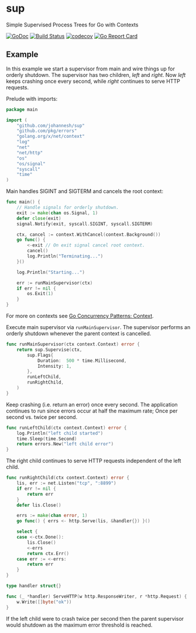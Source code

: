 # sup

Simple Supervised Process Trees for Go with Contexts

[![GoDoc](https://godoc.org/github.com/johannesh/sup?status.svg)](https://godoc.org/github.com/johannesh/sup)
[![Build Status](https://travis-ci.org/johannesh/sup.svg?branch=master)](https://travis-ci.org/johannesh/sup)
[![codecov](https://codecov.io/gh/johannesh/sup/branch/master/graph/badge.svg)](https://codecov.io/gh/johannesh/sup)
[![Go Report Card](https://goreportcard.com/badge/github.com/johannesh/sup)](https://goreportcard.com/report/github.com/johannesh/sup)

## Example

In this example we start a supervisor from main and wire things up for orderly shutdown.
The supervisor has two children, _left_ and _right_. Now _left_ keeps crashing once every second, while _right_ continues to serve HTTP requests.

Prelude with imports:

```go
package main

import (
	"github.com/johannesh/sup"
	"github.com/pkg/errors"
	"golang.org/x/net/context"
	"log"
	"net"
	"net/http"
	"os"
	"os/signal"
	"syscall"
	"time"
)
```

Main handles SIGINT and SIGTERM and cancels the root context:

```go
func main() {
	// Handle signals for orderly shutdown.
	exit := make(chan os.Signal, 1)
	defer close(exit)
	signal.Notify(exit, syscall.SIGINT, syscall.SIGTERM)

	ctx, cancel := context.WithCancel(context.Background())
	go func() {
		<-exit // On exit signal cancel root context.
		cancel()
		log.Println("Terminating...")
	}()

	log.Println("Starting...")

	err := runMainSupervisor(ctx)
	if err != nil {
		os.Exit(1)
	}
}
```

For more on contexts see [Go Concurrency Patterns: Context](https://blog.golang.org/context).

Execute main supervisor via `runMainSupervisor`. The supervisor performs an orderly shutdown whenever the parent context is cancelled.

```go
func runMainSupervisor(ctx context.Context) error {
	return sup.Supervise(ctx,
		sup.Flags{
			Duration:  500 * time.Millisecond,
			Intensity: 1,
		},
		runLeftChild,
		runRightChild,
	)
}
```

Keep crashing (i.e. return an error) once every second. The application continues to run since errors occur at half the maximum rate; Once per second vs. twice per second.

```go
func runLeftChild(ctx context.Context) error {
	log.Println("left child started")
	time.Sleep(time.Second)
	return errors.New("left child error")
}
```

The right child continues to serve HTTP requests independent of the left child.

```go
func runRightChild(ctx context.Context) error {
	lis, err := net.Listen("tcp", ":8899")
	if err != nil {
		return err
	}
	defer lis.Close()

	errs := make(chan error, 1)
	go func() { errs <- http.Serve(lis, &handler{}) }()

	select {
	case <-ctx.Done():
		lis.Close()
		<-errs
		return ctx.Err()
	case err := <-errs:
		return err
	}
}

type handler struct{}

func (_ *handler) ServeHTTP(w http.ResponseWriter, r *http.Request) {
	w.Write([]byte("ok"))
}
```

If the left child were to crash twice per second then the parent supervisor would shutdown as the maximum error threshold is reached.
